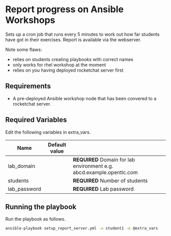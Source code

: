 Report progress on Ansible Workshops
=========

Sets up a cron job that runs every 5 minutes to work out how far students have got in their exercises. Report is available via the webserver. 

Note some flaws:

* relies on students creating playbooks with correct names
* only works for rhel workshop at the moment
* relies on you having deployed rocketchat server first

Requirements
------------

* A pre-deployed Ansible workshop node that has been convered to a rocketchat server.

Required Variables
------------

Edit the following variables in extra_vars.

| Name                      | Default value         |                                                                                  |
|---------------------------|-----------------------|----------------------------------------------------------------------------------|
| lab_domain                |                       | **REQUIRED** Domain for lab environment e.g. abcd.example.opentlc.com            |
| students                  |                       | **REQUIRED** Number of students                                                  |
| lab_password              |                       | **REQUIRED** Lab password                                                        |

Running the playbook
------------

Run the playbook as follows.


```bash
ansible-playbook setup_report_server.yml -u student1 -e @extra_vars
```
